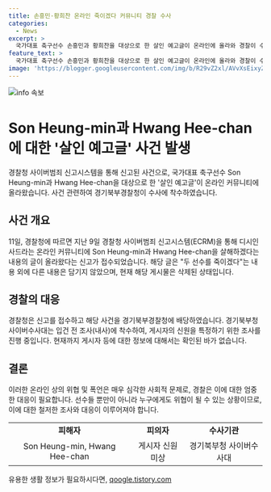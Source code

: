 ```yaml
---
title: 손흥민·황희찬 온라인 죽이겠다 커뮤니티 경찰 수사
categories:
  - News
excerpt: >
  국가대표 축구선수 손흥민과 황희찬을 대상으로 한 살인 예고글이 온라인에 올라와 경찰이 수사에 착수했다. 해당 글은 삭제되었지만, 경기북부청 사이버수사대는 해당 사건을 조사 중이다. 현재 게시자에 대한 정보는 확인되지 않았으며, 경기북부청은 게시자의 신원을 특정하기 위해 조사에 착수했다. 이에 대한 신고는 경찰청 사이버범죄 신고시스템을 통해 이뤄졌다.
feature_text: >
  국가대표 축구선수 손흥민과 황희찬을 대상으로 한 살인 예고글이 온라인에 올라와 경찰이 수사에 착수했다. 해당 글은 삭제되었지만, 경기북부청 사이버수사대는 해당 사건을 조사 중이다. 현재 게시자에 대한 정보는 확인되지 않았으며, 경기북부청은 게시자의 신원을 특정하기 위해 조사에 착수했다. 이에 대한 신고는 경찰청 사이버범죄 신고시스템을 통해 이뤄졌다.
image: 'https://blogger.googleusercontent.com/img/b/R29vZ2xl/AVvXsEixyZcFfHzMRdzZMjFBmAUKJYCLCGyLL1o632UiGVXcaFdKo_bkvkuCioo0uUKlGfBVcT3P84aROyZIXSBEx3Aw5nCQ3pTgDom1WDC4m8eifvWiAmWEEVb4x6G_l8C0QH225ldMjyaFvpxGEBGNO37VmDTDMHGhJPq73UglMfDca1-0aw/s1600/blogspot.png'
---
```


<p><img src="https://blogger.googleusercontent.com/img/b/R29vZ2xl/AVvXsEixyZcFfHzMRdzZMjFBmAUKJYCLCGyLL1o632UiGVXcaFdKo_bkvkuCioo0uUKlGfBVcT3P84aROyZIXSBEx3Aw5nCQ3pTgDom1WDC4m8eifvWiAmWEEVb4x6G_l8C0QH225ldMjyaFvpxGEBGNO37VmDTDMHGhJPq73UglMfDca1-0aw/s1600/blogspot.png" alt="info 속보" /></p>

<h1>Son Heung-min과 Hwang Hee-chan에 대한 '살인 예고글' 사건 발생</h1>

<p data-ke-size="size16">경찰청 사이버범죄 신고시스템을 통해 신고된 사건으로, 국가대표 축구선수 Son Heung-min과 Hwang Hee-chan을 대상으로 한 '살인 예고글'이 온라인 커뮤니티에 올라왔습니다. 사건 관련하여 경기북부경찰청이 수사에 착수하였습니다. </p>

<h2>사건 개요</h2>

<p data-ke-size="size16">11일, 경찰청에 따르면 지난 9일 경찰청 사이버범죄 신고시스템(ECRM)을 통해 디시인사드라는 온라인 커뮤니티에 Son Heung-min과 Hwang Hee-chan을 살해하겠다는 내용의 글이 올라왔다는 신고가 접수되었습니다. 해당 글은 "두 선수를 죽이겠다"는 내용 외에 다른 내용은 담기지 않았으며, 현재 해당 게시물은 삭제된 상태입니다.</p>

<h2>경찰의 대응</h2>

<p data-ke-size="size16">경찰청은 신고를 접수하고 해당 사건을 경기북부경찰청에 배당하였습니다. 경기북부청 사이버수사대는 입건 전 조사(내사)에 착수하여, 게시자의 신원을 특정하기 위한 조사를 진행 중입니다. 현재까지 게시자 등에 대한 정보에 대해서는 확인된 바가 없습니다.</p>

<h2>결론</h2>

<p data-ke-size="size16">이러한 온라인 상의 위협 및 폭언은 매우 심각한 사회적 문제로, 경찰은 이에 대한 엄중한 대응이 필요합니다. 선수들 뿐만이 아니라 누구에게도 위협이 될 수 있는 상황이므로, 이에 대한 철저한 조사와 대응이 이루어져야 합니다.</p>

<table>
    <tr>
        <td style="text-align: center; height: 17px;"><b>피해자</b></td>
        <td style="text-align: center; height: 17px;"><b>피의자</b></td>
        <td style="text-align: center; height: 17px;"><b>수사기관</b></td>
    </tr>
    <tr>
        <td style="text-align: center; height: 17px;">Son Heung-min, Hwang Hee-chan</td>
        <td style="text-align: center; height: 17px;">게시자 신원 미상</td>
        <td style="text-align: center; height: 17px;">경기북부청 사이버수사대</td>
    </tr>
</table>
유용한 생활 정보가 필요하시다면, <a href="https://qoogle.tistory.com" rel="dofollow">qoogle.tistory.com</a>


